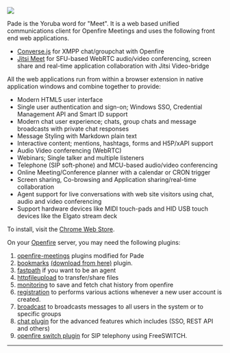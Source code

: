 <img src="https://discourse.igniterealtime.org/uploads/default/original/2X/8/8a20644093cdefad9f3d16e92a7a3d83c9a1fffe.png" />

Pade is the Yoruba word for "Meet". It is a web based unified communications client for Openfire Meetings and uses the following front end web applications.

- [Converse.js](https://conversejs.org/) for XMPP chat/groupchat with Openfire
- [Jitsi Meet](https://jitsi.org/jitsi-meet/) for SFU-based WebRTC audio/video conferencing, screen share and real-time application collaboration with Jitsi Video-bridge

All the web applications run from within a browser extension in native application windows and combine together to provide:

- Modern HTML5 user interface
- Single user authentication and sign-on; Windows SSO, Credential Management API and Smart ID support
- Modern chat user experience; chats, group chats and message broadcasts with private chat responses
- Message Styling with Markdown plain text
- Interactive content; mentions, hashtags, forms and H5P/xAPI support
- Audio Video conferencing (WebRTC)
- Webinars; Single talker and multiple listeners
- Telephone (SIP soft-phone) and MCU-based audio/video conferencing
- Online Meeting/Conference planner with a calendar or CRON trigger
- Screen sharing, Co-browsing and Application sharing/real-time collaboration
- Agent support for live conversations with web site visitors using chat, audio and video conferencing
- Support hardware devices like MIDI touch-pads and HID USB touch devices like the Elgato stream deck

To install, visit the [Chrome Web Store](https://chrome.google.com/webstore/detail/pade-openfire-meetings/fohfnhgabmicpkjcpjpjongpijcffaba?hl=en).

On your [Openfire] server, you may need the following plugins:
1. [openfire-meetings](https://github.com/igniterealtime/pade/releases) plugins modified for Pade
2. [bookmarks](https://www.igniterealtime.org/projects/openfire/plugins/bookmarks/readme.html) [(download from here)](https://www.igniterealtime.org/projects/openfire/plugins/bookmarks.jar) plugin. 
3. [fastpath](https://igniterealtime.org/projects/openfire/plugins/4.4.5/fastpath.jar) if you want to be an agent
4. [httpfileupload](https://igniterealtime.org/projects/openfire/plugins/1.1.3/httpfileupload.jar) to transfer/share files
5. [monitoring](https://igniterealtime.org/projects/openfire/plugins/2.0.0/monitoring.jar) to save and fetch chat history from openfire
6. [registration](https://igniterealtime.org/projects/openfire/plugins/1.7.2/registration.jar) to performs various actions whenever a new user account is created.
7. [broadcast](https://igniterealtime.org/projects/openfire/plugins/1.9.2/broadcast.jar) to broadcasts messages to all users in the system or to specific groups
8. [chat plugin](https://github.com/igniterealtime/openfire-chat/releases) for the advanced features which includes (SSO, REST API and others)
9. [openfire switch plugin](https://github.com/igniterealtime/openfire-switch/releases) for SIP telephony using FreeSWITCH.

-------
[Openfire Meetings]:https://discourse.igniterealtime.org/c/openfire-plugins/openfire-meetings
[P&agrave;d&eacute;]: https://chrome.google.com/webstore/detail/pade-openfire-meetings/fohfnhgabmicpkjcpjpjongpijcffaba?hl=en-GB
[Openfire]:http://www.igniterealtime.org/projects/openfire/index.jsp
[Ignite Realtime]:http://www.igniterealtime.org
